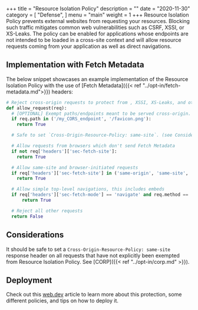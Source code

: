 +++
title = "Resource Isolation Policy"
description = ""
date = "2020-11-30"
category = [
    "Defense",
]
menu = "main"
weight = 1
+++
Resource Isolation Policy prevents external websites from requesting your resources. Blocking such traffic mitigates common web vulnerabilities such as CSRF, XSSI, or XS-Leaks. The policy can be enabled for applications whose endpoints are not intended to be loaded in a cross-site context and will allow resource requests coming from your application as well as direct navigations.

## Implementation with Fetch Metadata

The below snippet showcases an example implementation of the Resource Isolation Policy with the use of [Fetch Metadata]({{< ref "../opt-in/fetch-metadata.md">}}) headers:

```py
# Reject cross-origin requests to protect from , XSSI, XS-Leaks, and other bugs
def allow_request(req):
  # [OPTIONAL] Exempt paths/endpoints meant to be served cross-origin.
  if req.path in ('/my_CORS_endpoint', '/favicon.png'):
    return True

  # Safe to set `Cross-Origin-Resource-Policy: same-site`. (see Considerations)

  # Allow requests from browsers which don't send Fetch Metadata
  if not req['headers']['sec-fetch-site']:
    return True

  # Allow same-site and browser-initiated requests
  if req['headers']['sec-fetch-site'] in ('same-origin', 'same-site', 'none'):
    return True

  # Allow simple top-level navigations, this includes embeds
  if req['headers']['sec-fetch-mode'] == 'navigate' and req.method == 'GET':
      return True

  # Reject all other requests
  return False
```

## Considerations
It should be safe to set a `Cross-Origin-Resource-Policy: same-site` response header on all requests that have not explicitly been exempted from Resource Isolation Policy. See [CORP]({{< ref "../opt-in/corp.md" >}}).


## Deployment

Check out this [web.dev](https://web.dev/fetch-metadata/) article to learn more about this protection, some different policies, and tips on how to deploy it.
